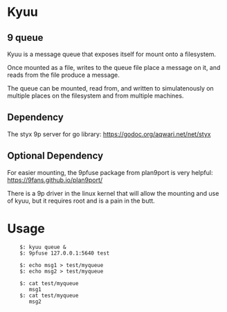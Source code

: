 # Kyuu

## 9 queue

Kyuu is a message queue that exposes itself for mount onto a filesystem.

Once mounted as a file, writes to the queue file place a message on it,
and reads from the file produce a message.

The queue can be mounted, read from, and written to simulatenously on
multiple places on the filesystem and from multiple machines.

## Dependency

The styx 9p server for go library:
    https://godoc.org/aqwari.net/net/styx


## Optional Dependency

For easier mounting, the 9pfuse package from plan9port is very helpful:
    https://9fans.github.io/plan9port/

There is a 9p driver in the linux kernel that will allow the mounting
and use of kyuu, but it requires root and is a pain in the butt.

# Usage

        $: kyuu queue &
        $: 9pfuse 127.0.0.1:5640 test

        $: echo msg1 > test/myqueue
        $: echo msg2 > test/myqueue

        $: cat test/myqueue
           msg1
        $: cat test/myqueue
           msg2

